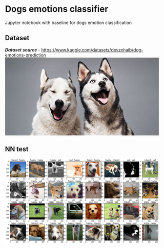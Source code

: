 # Dogs emotions classifier
Jupyter notebook with baseline for dogs emotion classification

## Dataset
___Dataset source___ - https://www.kaggle.com/datasets/devzohaib/dog-emotions-prediction
![Dataset picture](imgs/dataset-cover.jpg)

## NN test
![Example of NN work](imgs/example.png)